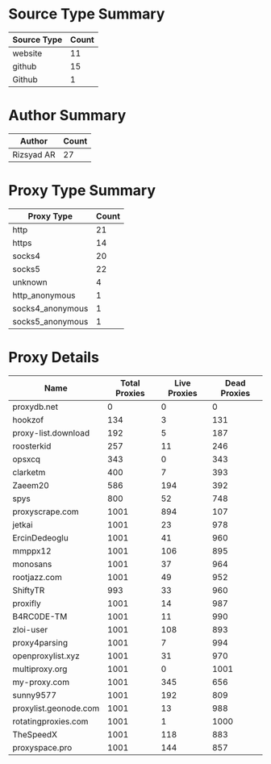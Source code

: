 # Source Type Summary

| Source Type | Count |
|-------------|-------|
| website | 11 |
| github | 15 |
| Github | 1 |


# Author Summary

| Author | Count |
|--------|-------|
| Rizsyad AR | 27 |


# Proxy Type Summary

| Proxy Type | Count |
|------------|-------|
| http | 21 |
| https | 14 |
| socks4 | 20 |
| socks5 | 22 |
| unknown | 4 |
| http_anonymous | 1 |
| socks4_anonymous | 1 |
| socks5_anonymous | 1 |


# Proxy Details

| Name | Total Proxies | Live Proxies | Dead Proxies |
|------|---------------|--------------|---------------|
| proxydb.net | 0 | 0 | 0 |
| hookzof | 134 | 3 | 131 |
| proxy-list.download | 192 | 5 | 187 |
| roosterkid | 257 | 11 | 246 |
| opsxcq | 343 | 0 | 343 |
| clarketm | 400 | 7 | 393 |
| Zaeem20 | 586 | 194 | 392 |
| spys | 800 | 52 | 748 |
| proxyscrape.com | 1001 | 894 | 107 |
| jetkai | 1001 | 23 | 978 |
| ErcinDedeoglu | 1001 | 41 | 960 |
| mmppx12 | 1001 | 106 | 895 |
| monosans | 1001 | 37 | 964 |
| rootjazz.com | 1001 | 49 | 952 |
| ShiftyTR | 993 | 33 | 960 |
| proxifly | 1001 | 14 | 987 |
| B4RC0DE-TM | 1001 | 11 | 990 |
| zloi-user | 1001 | 108 | 893 |
| proxy4parsing | 1001 | 7 | 994 |
| openproxylist.xyz | 1001 | 31 | 970 |
| multiproxy.org | 1001 | 0 | 1001 |
| my-proxy.com | 1001 | 345 | 656 |
| sunny9577 | 1001 | 192 | 809 |
| proxylist.geonode.com | 1001 | 13 | 988 |
| rotatingproxies.com | 1001 | 1 | 1000 |
| TheSpeedX | 1001 | 118 | 883 |
| proxyspace.pro | 1001 | 144 | 857 |
